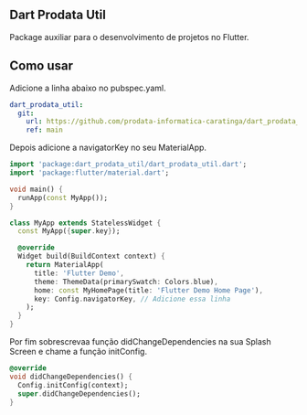 ## Dart Prodata Util

Package auxiliar para o desenvolvimento de projetos no Flutter.

## Como usar

Adicione a linha abaixo no pubspec.yaml.

```yaml
dart_prodata_util:
  git:
    url: https://github.com/prodata-informatica-caratinga/dart_prodata_util.git
    ref: main
```

Depois adicione a navigatorKey no seu MaterialApp.

```dart
import 'package:dart_prodata_util/dart_prodata_util.dart';
import 'package:flutter/material.dart';

void main() {
  runApp(const MyApp());
}

class MyApp extends StatelessWidget {
  const MyApp({super.key});

  @override
  Widget build(BuildContext context) {
    return MaterialApp(
      title: 'Flutter Demo',
      theme: ThemeData(primarySwatch: Colors.blue),
      home: const MyHomePage(title: 'Flutter Demo Home Page'),
      key: Config.navigatorKey, // Adicione essa linha
    );
  }
}
```

Por fim sobrescrevaa função didChangeDependencies na sua Splash Screen e chame a função initConfig.

``` dart
@override
void didChangeDependencies() {
  Config.initConfig(context);
  super.didChangeDependencies();
}
```